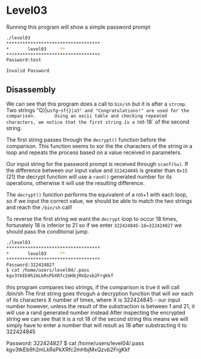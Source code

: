 # Level03
Running this program will show a simple password prompt
```bash
./level03
***********************************
*		level03		**
***********************************
Password:test

Invalid Password
```

## Disassembly
We can see that this program does a call to `bin/sh` but it is after a `strcmp`.			
Two strings "Q}|u`sfg~sf{}|a3" and "Congratulations!" are used for the comparison.		
Using an ascii table and checking repeated characters, we notice that the first string is a `rot-18` of the second string.		

The first string passes through the `decrypt()` function before the comparison. This function seems to xor the the characters of the string in a loop and repeats the process based on a value received in parameters.

Our input string for the password prompt is received through `scanf(%u)`. If the difference between our input value and `322424845` is greater than `0x15` (21) the decrypt function will use a `rand()` generated number for its operations, otherwise it will use the resulting difference.		

The `decrypt()` function performs the equivalent of a rot+1 with each loop, so if we input the correct value, we should be able to match the two strings and reach the `/bin/sh` call!

To reverse the first string we want the `decrypt` loop to occur 18 times, fortunately 18 is inferior to 21 so if we enter `322424845-18=322424827` we should pass the conditional jump.

```bash
./level03
***********************************
*		level03		**
***********************************
Password:322424827
$ cat /home/users/level04/.pass
kgv3tkEb9h2mLkRsPkXRfc2mHbjMxQzvb2FrgKkf
```


















this program compares two strings, if the comparison is true it will call /bin/sh
The first string goes throguh a decryption function that will xor each of its characters X number of times, where X is 322424845 - our input number
however, unless the result of the substraction is between 1 and 21, it will use a rand generated number instead
After inspecting the encrypted string we can see that it is a rot 18 of the second string
this means we will simply have to enter a number that will result as 18 after substracting it to 322424845

Password: 322424827
$ cat /home/users/level04/.pass
kgv3tkEb9h2mLkRsPkXRfc2mHbjMxQzvb2FrgKkf

